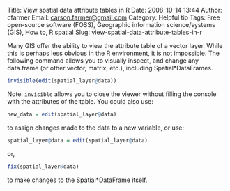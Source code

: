 Title: View spatial data attribute tables in R
Date: 2008-10-14 13:44
Author: cfarmer
Email: carson.farmer@gmail.com
Category: Helpful tip
Tags: Free open-source software (FOSS), Geographic information science/systems (GIS), How to, R spatial
Slug: view-spatial-data-attribute-tables-in-r

Many GIS offer the ability to view the attribute table of a vector
layer. While this is perhaps less obvious in the R environment, it is
not impossible. The following command allows you to visually inspect,
and change any data.frame (or other vector, matrix, etc.), including
Spatial*DataFrames.
<!--more-->

```r
invisible(edit(spatial_layer@data))
```
Note: `invisible` allows you to close the viewer without filling the
console with the attributes of the table. You could also use:

```r
new_data = edit(spatial_layer@data)
```
to assign changes made to the data to a new variable, or use:
```r
spatial_layer@data = edit(spatial_layer@data)
```
or,
```r
fix(spatial_layer@data)
```
to make changes to the Spatial*DataFrame itself.
